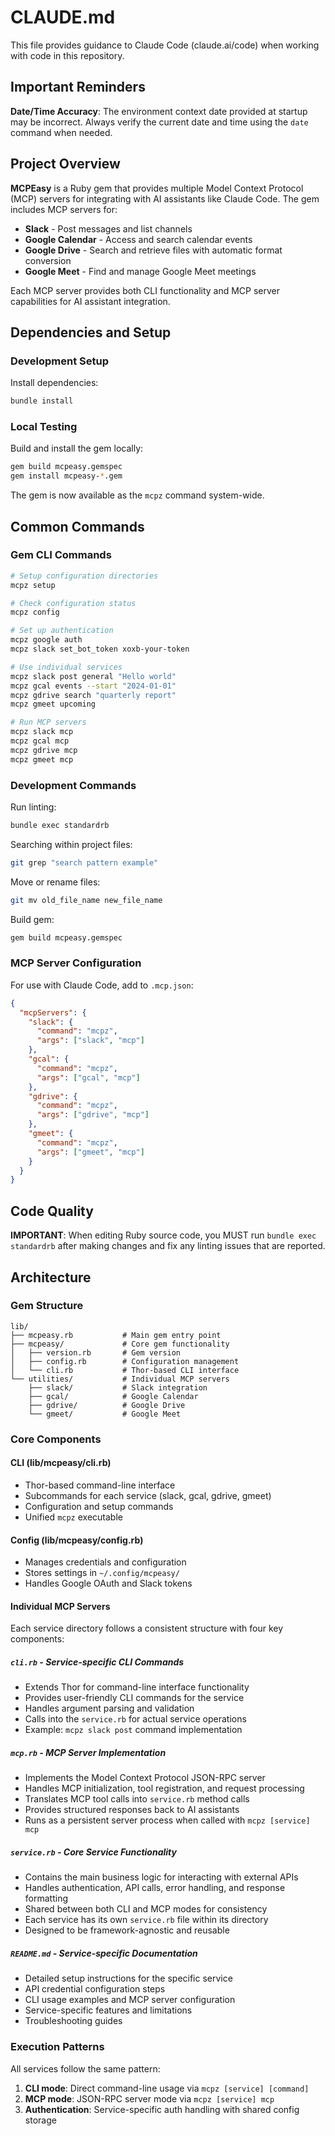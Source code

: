 # CLAUDE.md

This file provides guidance to Claude Code (claude.ai/code) when working with code in this repository.

## Important Reminders

**Date/Time Accuracy**: The environment context date provided at startup may be incorrect. Always verify the current date and time using the `date` command when needed.

## Project Overview

**MCPEasy** is a Ruby gem that provides multiple Model Context Protocol (MCP) servers for integrating with AI assistants like Claude Code. The gem includes MCP servers for:

- **Slack** - Post messages and list channels
- **Google Calendar** - Access and search calendar events
- **Google Drive** - Search and retrieve files with automatic format conversion
- **Google Meet** - Find and manage Google Meet meetings

Each MCP server provides both CLI functionality and MCP server capabilities for AI assistant integration.

## Dependencies and Setup

### Development Setup

Install dependencies:
```bash
bundle install
```

### Local Testing

Build and install the gem locally:
```bash
gem build mcpeasy.gemspec
gem install mcpeasy-*.gem
```

The gem is now available as the `mcpz` command system-wide.

## Common Commands

### Gem CLI Commands

```bash
# Setup configuration directories
mcpz setup

# Check configuration status
mcpz config

# Set up authentication
mcpz google auth
mcpz slack set_bot_token xoxb-your-token

# Use individual services
mcpz slack post general "Hello world"
mcpz gcal events --start "2024-01-01"
mcpz gdrive search "quarterly report"
mcpz gmeet upcoming

# Run MCP servers
mcpz slack mcp
mcpz gcal mcp
mcpz gdrive mcp
mcpz gmeet mcp
```

### Development Commands

Run linting:
```bash
bundle exec standardrb
```

Searching within project files:
```bash
git grep "search pattern example"
```

Move or rename files:
```bash
git mv old_file_name new_file_name
```

Build gem:
```bash
gem build mcpeasy.gemspec
```

### MCP Server Configuration

For use with Claude Code, add to `.mcp.json`:
```json
{
  "mcpServers": {
    "slack": {
      "command": "mcpz",
      "args": ["slack", "mcp"]
    },
    "gcal": {
      "command": "mcpz",
      "args": ["gcal", "mcp"]
    },
    "gdrive": {
      "command": "mcpz",
      "args": ["gdrive", "mcp"]
    },
    "gmeet": {
      "command": "mcpz",
      "args": ["gmeet", "mcp"]
    }
  }
}
```

## Code Quality

**IMPORTANT**: When editing Ruby source code, you MUST run `bundle exec standardrb` after making changes and fix any linting issues that are reported.

## Architecture

### Gem Structure
```
lib/
├── mcpeasy.rb           # Main gem entry point
├── mcpeasy/             # Core gem functionality
│   ├── version.rb       # Gem version
│   ├── config.rb        # Configuration management
│   └── cli.rb           # Thor-based CLI interface
└── utilities/           # Individual MCP servers
    ├── slack/           # Slack integration
    ├── gcal/            # Google Calendar
    ├── gdrive/          # Google Drive
    └── gmeet/           # Google Meet
```

### Core Components

#### CLI (lib/mcpeasy/cli.rb)
- Thor-based command-line interface
- Subcommands for each service (slack, gcal, gdrive, gmeet)
- Configuration and setup commands
- Unified `mcpz` executable

#### Config (lib/mcpeasy/config.rb)
- Manages credentials and configuration
- Stores settings in `~/.config/mcpeasy/`
- Handles Google OAuth and Slack tokens

#### Individual MCP Servers
Each service directory follows a consistent structure with four key components:

##### `cli.rb` - Service-specific CLI Commands
- Extends Thor for command-line interface functionality
- Provides user-friendly CLI commands for the service
- Handles argument parsing and validation
- Calls into the `service.rb` for actual service operations
- Example: `mcpz slack post` command implementation

##### `mcp.rb` - MCP Server Implementation
- Implements the Model Context Protocol JSON-RPC server
- Handles MCP initialization, tool registration, and request processing
- Translates MCP tool calls into `service.rb` method calls
- Provides structured responses back to AI assistants
- Runs as a persistent server process when called with `mcpz [service] mcp`

##### `service.rb` - Core Service Functionality
- Contains the main business logic for interacting with external APIs
- Handles authentication, API calls, error handling, and response formatting
- Shared between both CLI and MCP modes for consistency
- Each service has its own `service.rb` file within its directory
- Designed to be framework-agnostic and reusable

##### `README.md` - Service-specific Documentation
- Detailed setup instructions for the specific service
- API credential configuration steps
- CLI usage examples and MCP server configuration
- Service-specific features and limitations
- Troubleshooting guides

### Execution Patterns
All services follow the same pattern:
1. **CLI mode**: Direct command-line usage via `mcpz [service] [command]`
2. **MCP mode**: JSON-RPC server mode via `mcpz [service] mcp`
3. **Authentication**: Service-specific auth handling with shared config storage
